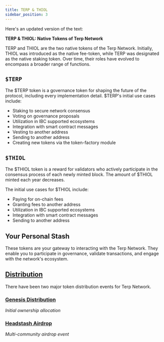 ```yaml
---
title: TERP & THIOL
sidebar_position: 3
---
```

Here's an updated version of the text:

**TERP & THIOL: Native Tokens of Terp Network**

TERP and THIOL are the two native tokens of the Terp Network. Initially, THIOL was introduced as the native fee-token, while TERP was designated as the native staking token. Over time, their roles have evolved to encompass a broader range of functions.

## `$TERP`

The $TERP token is a governance token for shaping the future of the protocol, including every implementation detail. $TERP's initial use cases include:

- Staking to secure network consensus
- Voting on governance proposals
- Utilization in IBC supported ecosystems
- Integration with smart contract messages
- Vesting to another address
- Sending to another address
- Creating new tokens via the token-factory module

## `$THIOL`

The $THIOL token is a reward for validators who actively participate in the consensus process of each newly minted block. The amount of $THIOL minted each year decreases.

The initial use cases for $THIOL include:

- Paying for on-chain fees
- Granting fees to another address
- Utilization in IBC supported ecosystems
- Integration with smart contract messages
- Sending to another address


## Your Personal Stash

These tokens are your gateway to interacting with the Terp Network. They enable you to participate in governance, validate transactions, and engage with the network's ecosystem.


## [Distribution](/overview/genesis/airdrop-and-distribution)

There have been two major token distribution events for Terp Network. 

### [Genesis Distribution](/overview/genesis/airdrop/airdrop-distribution)

*Initial ownership allocation*

### [Headstash Airdrop](/overview/genesis/headstash)

*Multi-community airdrop event*
